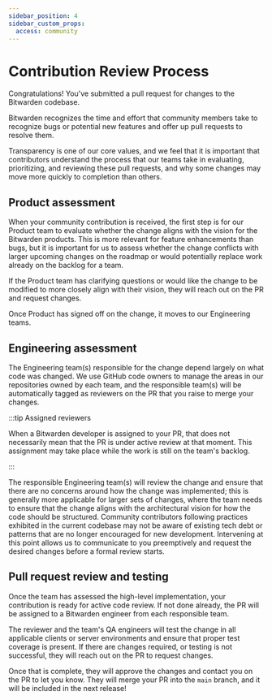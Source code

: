 ```yaml
---
sidebar_position: 4
sidebar_custom_props:
  access: community
---
```


# Contribution Review Process

Congratulations! You've submitted a pull request for changes to the Bitwarden codebase.

Bitwarden recognizes the time and effort that community members take to recognize bugs or potential
new features and offer up pull requests to resolve them.

Transparency is one of our core values, and we feel that it is important that contributors
understand the process that our teams take in evaluating, prioritizing, and reviewing these pull
requests, and why some changes may move more quickly to completion than others.

## Product assessment

When your community contribution is received, the first step is for our Product team to evaluate
whether the change aligns with the vision for the Bitwarden products. This is more relevant for
feature enhancements than bugs, but it is important for us to assess whether the change conflicts
with larger upcoming changes on the roadmap or would potentially replace work already on the backlog
for a team.

If the Product team has clarifying questions or would like the change to be modified to more closely
align with their vision, they will reach out on the PR and request changes.

Once Product has signed off on the change, it moves to our Engineering teams.

## Engineering assessment

The Engineering team(s) responsible for the change depend largely on what code was changed. We use
GitHub code owners to manage the areas in our repositories owned by each team, and the responsible
team(s) will be automatically tagged as reviewers on the PR that you raise to merge your changes.

:::tip Assigned reviewers

When a Bitwarden developer is assigned to your PR, that does not necessarily mean that the PR is
under active review at that moment. This assignment may take place while the work is still on the
team's backlog.

:::

The responsible Engineering team(s) will review the change and ensure that there are no concerns
around how the change was implemented; this is generally more applicable for larger sets of changes,
where the team needs to ensure that the change aligns with the architectural vision for how the code
should be structured. Community contributors following practices exhibited in the current codebase
may not be aware of existing tech debt or patterns that are no longer encouraged for new
development. Intervening at this point allows us to communicate to you preemptively and request the
desired changes before a formal review starts.

## Pull request review and testing

Once the team has assessed the high-level implementation, your contribution is ready for active code
review. If not done already, the PR will be assigned to a Bitwarden engineer from each responsible
team.

The reviewer and the team's QA engineers will test the change in all applicable clients or server
environments and ensure that proper test coverage is present. If there are changes required, or
testing is not successful, they will reach out on the PR to request changes.

Once that is complete, they will approve the changes and contact you on the PR to let you know. They
will merge your PR into the `main` branch, and it will be included in the next release!
